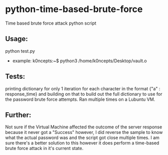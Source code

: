 # python-time-based-brute-force
Time based brute force attack python script

## Usage:
python test.py <path to file to brute force>
*  example: k0ncepts:~$ python3 /home/k0ncepts/Desktop/vault.o

## Tests:
  printing dictionary for only 1 iteration for each character in the format {"a" : response_time} and building on that to build out the full dictionary to use for the password brute force attempts. Ran multiple times on a Lubuntu VM. 
  
  
## Further:
  Not sure if the Virtual Machine affected the outcome of the server response because it never got a "Success" however, I did reverse the sample to know what the actual password was and the script got close multiple times. I am sure there's a better solution to this however it does perform a time-based brute force attack in it's current state. 

